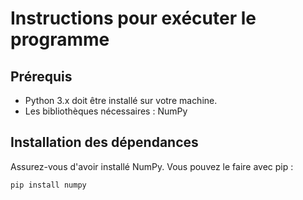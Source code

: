 
# Instructions pour exécuter le programme

## Prérequis
- Python 3.x doit être installé sur votre machine.
- Les bibliothèques nécessaires : NumPy

## Installation des dépendances
Assurez-vous d'avoir installé NumPy. Vous pouvez le faire avec pip :
```bash
pip install numpy